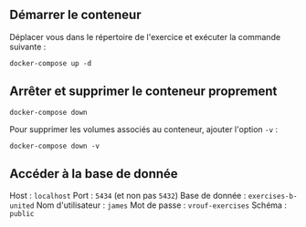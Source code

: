 
## Démarrer le conteneur

Déplacer vous dans le répertoire de l'exercice et exécuter la commande suivante :

```shell
docker-compose up -d
```

## Arrêter et supprimer le conteneur proprement

```shell
docker-compose down
```

Pour supprimer les volumes associés au conteneur, ajouter l'option `-v` :

```shell
docker-compose down -v
```

## Accéder à la base de donnée

Host : `localhost`
Port : `5434` (et non pas `5432`)
Base de donnée : `exercises-b-united`
Nom d'utilisateur : `james`
Mot de passe : `vrouf-exercises`
Schéma : `public`
